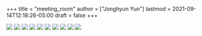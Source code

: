 +++
title = "meeting_room"
author = ["Jonghyun Yun"]
lastmod = 2021-09-14T12:18:26-05:00
draft = false
+++

![](figure/theta_tau_res.png)
![](figure/time_action-3.png)
![](figure/time_action_more-2.png)
![](figure/time_action_more-5.png)
![](figure/time_action_more-7.png)
![](figure/time_action_more-8.png)
![](figure/time_action_more-9.png)
![](figure/time_action_more-10.png)
![](figure/time_action_more-11.png)
![](figure/time_action_more-13.png)
